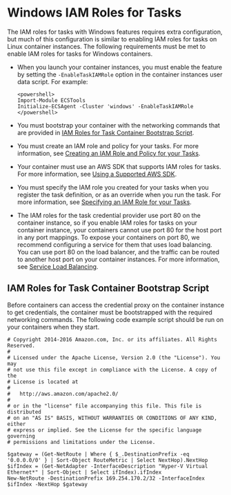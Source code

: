 # Windows IAM Roles for Tasks<a name="windows_task_IAM_roles"></a>

The IAM roles for tasks with Windows features requires extra configuration, but much of this configuration is similar to enabling IAM roles for tasks on Linux container instances\. The following requirements must be met to enable IAM roles for tasks for Windows containers\.
+ When you launch your container instances, you must enable the feature by setting the `-EnableTaskIAMRole` option in the container instances user data script\. For example:

  ```
  <powershell>
  Import-Module ECSTools
  Initialize-ECSAgent -Cluster 'windows' -EnableTaskIAMRole
  </powershell>
  ```
+ You must bootstrap your container with the networking commands that are provided in [IAM Roles for Task Container Bootstrap Script](#windows_task_IAM_roles_bootstrap)\.
+ You must create an IAM role and policy for your tasks\. For more information, see [Creating an IAM Role and Policy for your Tasks](task-iam-roles.md#create_task_iam_policy_and_role)\.
+ Your container must use an AWS SDK that supports IAM roles for tasks\. For more information, see [Using a Supported AWS SDK](task-iam-roles.md#task-iam-roles-minimum-sdk)\.
+ You must specify the IAM role you created for your tasks when you register the task definition, or as an override when you run the task\. For more information, see [Specifying an IAM Role for your Tasks](task-iam-roles.md#specify-task-iam-roles)\.
+ The IAM roles for the task credential provider use port 80 on the container instance, so if you enable IAM roles for tasks on your container instance, your containers cannot use port 80 for the host port in any port mappings\. To expose your containers on port 80, we recommend configuring a service for them that uses load balancing\. You can use port 80 on the load balancer, and the traffic can be routed to another host port on your container instances\. For more information, see [Service Load Balancing](service-load-balancing.md)\.

## IAM Roles for Task Container Bootstrap Script<a name="windows_task_IAM_roles_bootstrap"></a>

Before containers can access the credential proxy on the container instance to get credentials, the container must be bootstrapped with the required networking commands\. The following code example script should be run on your containers when they start\.

```
# Copyright 2014-2016 Amazon.com, Inc. or its affiliates. All Rights Reserved.
#
# Licensed under the Apache License, Version 2.0 (the "License"). You may
# not use this file except in compliance with the License. A copy of the
# License is located at
#
#	http://aws.amazon.com/apache2.0/
#
# or in the "license" file accompanying this file. This file is distributed
# on an "AS IS" BASIS, WITHOUT WARRANTIES OR CONDITIONS OF ANY KIND, either
# express or implied. See the License for the specific language governing
# permissions and limitations under the License.

$gateway = (Get-NetRoute | Where { $_.DestinationPrefix -eq '0.0.0.0/0' } | Sort-Object RouteMetric | Select NextHop).NextHop
$ifIndex = (Get-NetAdapter -InterfaceDescription "Hyper-V Virtual Ethernet*" | Sort-Object | Select ifIndex).ifIndex
New-NetRoute -DestinationPrefix 169.254.170.2/32 -InterfaceIndex $ifIndex -NextHop $gateway
```